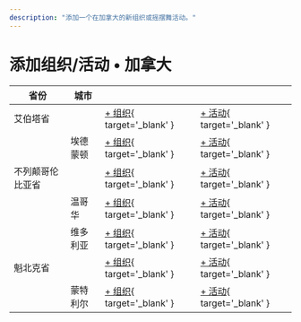 ```yaml
---
description: "添加一个在加拿大的新组织或摇摆舞活动。"
---
```


# 添加组织/活动 • 加拿大

| 省份 | 城市 | | |
| --- | --- | --- | --- |
| 艾伯塔省 | | [+ 组织](https://github.com/swingdance/orgs/issues/new?assignees=&labels=add+org&projects=&template=02-add_entity.yml&title=%5Bca%5D%20%3CName%3E&region=ca&province=Alberta&city=){ target='_blank' } | [+ 活动](https://github.com/swingdance/events/issues/new?assignees=&labels=add+event&projects=&template=02-add_entity.yml&title=%5B2024%2Fca%5D%20%3CName%3E&region=ca&province=Alberta&city=&org_id=&date_starts=2024-&date_ends=2024-){ target='_blank' } |
| | 埃德蒙顿 | [+ 组织](https://github.com/swingdance/orgs/issues/new?assignees=&labels=add+org&projects=&template=02-add_entity.yml&title=%5Bca%5D%20%3CName%3E&region=ca&province=Alberta&city=Edmonton){ target='_blank' } | [+ 活动](https://github.com/swingdance/events/issues/new?assignees=&labels=add+event&projects=&template=02-add_entity.yml&title=%5B2024%2Fca%5D%20%3CName%3E&region=ca&province=Alberta&city=Edmonton&org_id=&date_starts=2024-&date_ends=2024-){ target='_blank' } |
| 不列颠哥伦比亚省 | | [+ 组织](https://github.com/swingdance/orgs/issues/new?assignees=&labels=add+org&projects=&template=02-add_entity.yml&title=%5Bca%5D%20%3CName%3E&region=ca&province=British%20Columbia&city=){ target='_blank' } | [+ 活动](https://github.com/swingdance/events/issues/new?assignees=&labels=add+event&projects=&template=02-add_entity.yml&title=%5B2024%2Fca%5D%20%3CName%3E&region=ca&province=British%20Columbia&city=&org_id=&date_starts=2024-&date_ends=2024-){ target='_blank' } |
| | 温哥华 | [+ 组织](https://github.com/swingdance/orgs/issues/new?assignees=&labels=add+org&projects=&template=02-add_entity.yml&title=%5Bca%5D%20%3CName%3E&region=ca&province=British%20Columbia&city=Vancouver){ target='_blank' } | [+ 活动](https://github.com/swingdance/events/issues/new?assignees=&labels=add+event&projects=&template=02-add_entity.yml&title=%5B2024%2Fca%5D%20%3CName%3E&region=ca&province=British%20Columbia&city=Vancouver&org_id=&date_starts=2024-&date_ends=2024-){ target='_blank' } |
| | 维多利亚 | [+ 组织](https://github.com/swingdance/orgs/issues/new?assignees=&labels=add+org&projects=&template=02-add_entity.yml&title=%5Bca%5D%20%3CName%3E&region=ca&province=British%20Columbia&city=Victoria){ target='_blank' } | [+ 活动](https://github.com/swingdance/events/issues/new?assignees=&labels=add+event&projects=&template=02-add_entity.yml&title=%5B2024%2Fca%5D%20%3CName%3E&region=ca&province=British%20Columbia&city=Victoria&org_id=&date_starts=2024-&date_ends=2024-){ target='_blank' } |
| 魁北克省 | | [+ 组织](https://github.com/swingdance/orgs/issues/new?assignees=&labels=add+org&projects=&template=02-add_entity.yml&title=%5Bca%5D%20%3CName%3E&region=ca&province=Quebec&city=){ target='_blank' } | [+ 活动](https://github.com/swingdance/events/issues/new?assignees=&labels=add+event&projects=&template=02-add_entity.yml&title=%5B2024%2Fca%5D%20%3CName%3E&region=ca&province=Quebec&city=&org_id=&date_starts=2024-&date_ends=2024-){ target='_blank' } |
| | 蒙特利尔 | [+ 组织](https://github.com/swingdance/orgs/issues/new?assignees=&labels=add+org&projects=&template=02-add_entity.yml&title=%5Bca%5D%20%3CName%3E&region=ca&province=Quebec&city=Montreal){ target='_blank' } | [+ 活动](https://github.com/swingdance/events/issues/new?assignees=&labels=add+event&projects=&template=02-add_entity.yml&title=%5B2024%2Fca%5D%20%3CName%3E&region=ca&province=Quebec&city=Montreal&org_id=&date_starts=2024-&date_ends=2024-){ target='_blank' } |

